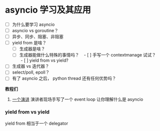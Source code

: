 # asyncio 学习及其应用

- [ ] 为什么要学习 asyncio
- [ ] asyncio vs goroutine？
- [ ] 异步、同步、阻塞、非阻塞
- [ ] yield from 是啥？
    - [ ] 生成器是啥？
    - [ ] 生成器能做什么特殊的事情吗？
    - [ ] 手写一个 contextmanage 试试？
    - [ ] yield from vs yield?
- [ ] 生成器 vs 迭代器？
- [ ] select/poll, epoll？
- [ ] 有了 asyncio 之后， python thread 还有任何优势吗？

**教程们**

1. [一个演讲](https://www.youtube.com/watch?v=ZzfHjytDceU) 演讲者现场手写了一个 event loop 让你理解什么是 asyncio

### yield from vs yield
yield from 相当于一个 delegator

